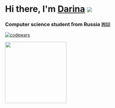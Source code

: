 # Hi there, I'm [Darina](https://dar1na4kaa.ru/) ![](https://github.com/blackcater/blackcater/raw/main/images/Hi.gif) 
### Computer science student from Russia 🇷🇺
[![codewars](https://www.codewars.com/users/dar1na4kaa/badges/small)](https://www.codewars.com/users/dar1na4kaa)
<div id="header" align="left">
  <img src="https://media.giphy.com/media/v1.Y2lkPTc5MGI3NjExZTRydDZpeWt2N2h2cm1kZWdjaDN6ZG9ld3NzMGx5djMyeXhocGFlNSZlcD12MV9pbnRlcm5hbF9naWZfYnlfaWQmY3Q9cw/M9gbBd9nbDrOTu1Mqx/giphy.gif" width="200"/>
</div>

